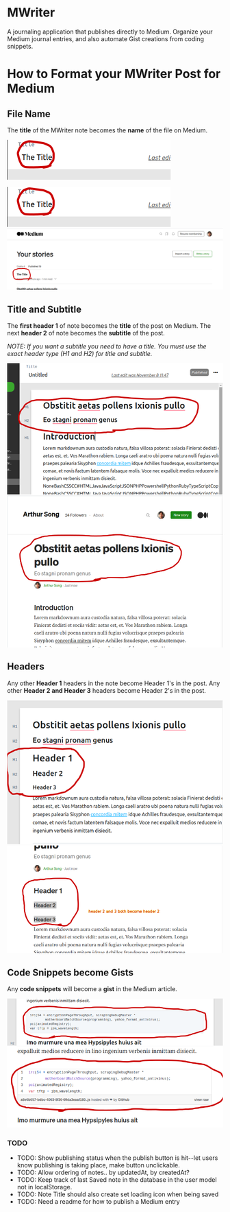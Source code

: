 # MWriter

A journaling application that publishes directly to Medium. Organize your Medium journal entries, and also automate Gist creations from coding snippets.

# How to Format your MWriter Post for Medium

## File Name

The **title** of the MWriter note becomes the **name** of the file on Medium.

<img src="pictures-for-readme/title1.png" />

![title1](pictures-for-readme/title1.png)
![title2](pictures-for-readme/title2.png)

## Title and Subtitle

The **first header 1** of note becomes the **title** of the post on Medium.
The next **header 2** of note becomes the **subtitle** of the post.

_NOTE: If you want a subtitle you need to have a title. You must use the exact header type (H1 and H2) for title and subtitle._

![titlesubtitle1](pictures-for-readme/titlesubtitle1.png)
![titlesubtitle2](pictures-for-readme/titlesubtitle2.png)

## Headers

Any other **Header 1** headers in the note become Header 1's in the post. Any other **Header 2 and Header 3** headers become Header 2's in the post.

![headers1](pictures-for-readme/headers1.png)
![headers2](pictures-for-readme/headers2.png)

## Code Snippets become Gists

Any **code snippets** will become a **gist** in the Medium article.

![codesnippets1](pictures-for-readme/codesnippets1.png)
![codesnippets2](pictures-for-readme/codesnippets2.png)

### TODO
- TODO: Show publishing status when the publish button is hit--let users know publishing is taking place, make button unclickable.
- TODO: Allow ordering of notes.. by updatedAt, by createdAt?
- TODO: Keep track of last Saved note in the database in the user model not in localStorage.
- TODO: Note Title should also create set loading icon when being saved
- TODO: Need a readme for how to publish a Medium entry

